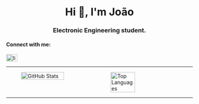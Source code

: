 <h1 align="center">Hi 👋, I'm João</h1>
<h3 align="center">Electronic Engineering student.</h3>

<h4 align="left">Connect with me:</h4>
<p align="left">
<a href="https://www.linkedin.com/in/joão-gabriel-89736822b/" target="blank"><img align="center" src="https://raw.githubusercontent.com/rahuldkjain/github-profile-readme-generator/master/src/images/icons/Social/linked-in-alt.svg" alt="linkedin.com/in/nogueirag" height="20" width="30" /></a>
</p>

<hr/>

<div style="display: flex; justify-content: center;">
    <img src="https://github-readme-stats.vercel.app/api?username=joaogabrielsantosD&show_icons=true&theme=transparent" alt="GitHub Stats" style="width: 48%;">
    <img src="https://github-readme-stats.vercel.app/api/top-langs/?username=joaogabrielsantosD&layout=compact&theme=transparent&hide=cmake,makefile,HTML" alt="Top Languages" style="width: 36%;">
</div>



<hr/>
